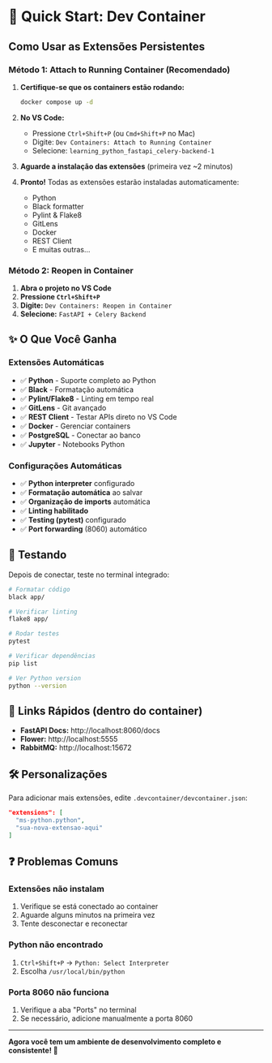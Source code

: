 # 🚀 Quick Start: Dev Container

## Como Usar as Extensões Persistentes

### Método 1: Attach to Running Container (Recomendado)

1. **Certifique-se que os containers estão rodando:**
   ```bash
   docker compose up -d
   ```

2. **No VS Code:**
   - Pressione `Ctrl+Shift+P` (ou `Cmd+Shift+P` no Mac)
   - Digite: `Dev Containers: Attach to Running Container`
   - Selecione: `learning_python_fastapi_celery-backend-1`

3. **Aguarde a instalação das extensões** (primeira vez ~2 minutos)

4. **Pronto!** Todas as extensões estarão instaladas automaticamente:
   - Python
   - Black formatter
   - Pylint & Flake8
   - GitLens
   - Docker
   - REST Client
   - E muitas outras...

### Método 2: Reopen in Container

1. **Abra o projeto no VS Code**
2. **Pressione `Ctrl+Shift+P`**
3. **Digite:** `Dev Containers: Reopen in Container`
4. **Selecione:** `FastAPI + Celery Backend`

## ✨ O Que Você Ganha

### Extensões Automáticas
- ✅ **Python** - Suporte completo ao Python
- ✅ **Black** - Formatação automática
- ✅ **Pylint/Flake8** - Linting em tempo real
- ✅ **GitLens** - Git avançado
- ✅ **REST Client** - Testar APIs direto no VS Code
- ✅ **Docker** - Gerenciar containers
- ✅ **PostgreSQL** - Conectar ao banco
- ✅ **Jupyter** - Notebooks Python

### Configurações Automáticas
- ✅ **Python interpreter** configurado
- ✅ **Formatação automática** ao salvar
- ✅ **Organização de imports** automática
- ✅ **Linting habilitado**
- ✅ **Testing (pytest)** configurado
- ✅ **Port forwarding** (8060) automático

## 🧪 Testando

Depois de conectar, teste no terminal integrado:

```bash
# Formatar código
black app/

# Verificar linting
flake8 app/

# Rodar testes
pytest

# Verificar dependências
pip list

# Ver Python version
python --version
```

## 🔗 Links Rápidos (dentro do container)

- **FastAPI Docs:** http://localhost:8060/docs
- **Flower:** http://localhost:5555
- **RabbitMQ:** http://localhost:15672

## 🛠️ Personalizações

Para adicionar mais extensões, edite `.devcontainer/devcontainer.json`:

```json
"extensions": [
  "ms-python.python",
  "sua-nova-extensao-aqui"
]
```

## ❓ Problemas Comuns

### Extensões não instalam
1. Verifique se está conectado ao container
2. Aguarde alguns minutos na primeira vez
3. Tente desconectar e reconectar

### Python não encontrado
1. `Ctrl+Shift+P` → `Python: Select Interpreter`
2. Escolha `/usr/local/bin/python`

### Porta 8060 não funciona
1. Verifique a aba "Ports" no terminal
2. Se necessário, adicione manualmente a porta 8060

---

**Agora você tem um ambiente de desenvolvimento completo e consistente! 🎉**